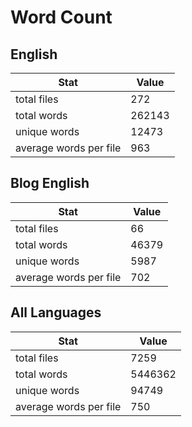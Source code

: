 # Word Count

## English

Stat | Value
---- | -----
total files | 272
total words | 262143
unique words | 12473
average words per file | 963

## Blog English

Stat | Value
---- | -----
total files | 66
total words | 46379
unique words | 5987
average words per file | 702

## All Languages

Stat | Value
---- | -----
total files | 7259
total words | 5446362
unique words | 94749
average words per file | 750
